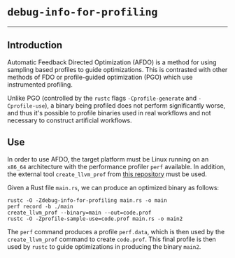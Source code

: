 # `debug-info-for-profiling`

---

## Introduction

Automatic Feedback Directed Optimization (AFDO) is a method for using sampling
based profiles to guide optimizations. This is contrasted with other methods of
FDO or profile-guided optimization (PGO) which use instrumented profiling.

Unlike PGO (controlled by the `rustc` flags `-Cprofile-generate` and
`-Cprofile-use`), a binary being profiled does not perform significantly worse,
and thus it's possible to profile binaries used in real workflows and not
necessary to construct artificial workflows.

## Use

In order to use AFDO, the target platform must be Linux running on an `x86_64`
architecture with the performance profiler `perf` available. In addition, the
external tool `create_llvm_prof` from [this repository] must be used.

Given a Rust file `main.rs`, we can produce an optimized binary as follows:

```shell
rustc -O -Zdebug-info-for-profiling main.rs -o main
perf record -b ./main
create_llvm_prof --binary=main --out=code.prof
rustc -O -Zprofile-sample-use=code.prof main.rs -o main2
```

The `perf` command produces a profile `perf.data`, which is then used by the
`create_llvm_prof` command to create `code.prof`. This final profile is then
used by `rustc` to guide optimizations in producing the binary `main2`.

[this repository]: https://github.com/google/autofdo
